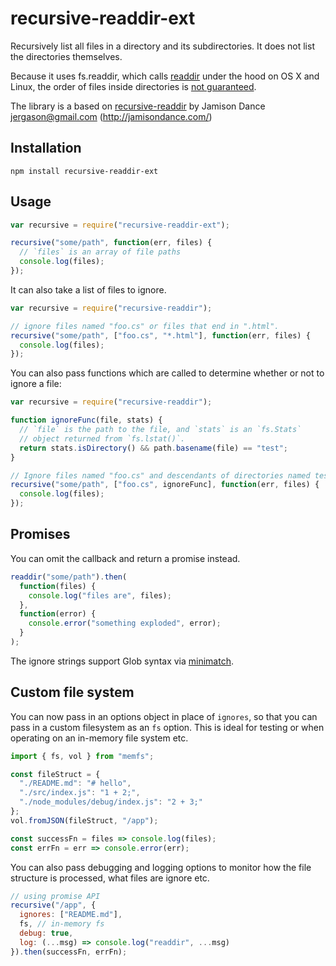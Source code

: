 # recursive-readdir-ext

Recursively list all files in a directory and its subdirectories. It does not list the directories themselves.

Because it uses fs.readdir, which calls [readdir](http://linux.die.net/man/3/readdir) under the hood on OS X and Linux, the order of files inside directories is [not guaranteed](http://stackoverflow.com/questions/8977441/does-readdir-guarantee-an-order).

The library is a based on [recursive-readdir](github.com/jergason/recursive-readdir.git) by Jamison Dance <jergason@gmail.com> (http://jamisondance.com/)

## Installation

    npm install recursive-readdir-ext

## Usage

```javascript
var recursive = require("recursive-readdir-ext");

recursive("some/path", function(err, files) {
  // `files` is an array of file paths
  console.log(files);
});
```

It can also take a list of files to ignore.

```javascript
var recursive = require("recursive-readdir");

// ignore files named "foo.cs" or files that end in ".html".
recursive("some/path", ["foo.cs", "*.html"], function(err, files) {
  console.log(files);
});
```

You can also pass functions which are called to determine whether or not to
ignore a file:

```javascript
var recursive = require("recursive-readdir");

function ignoreFunc(file, stats) {
  // `file` is the path to the file, and `stats` is an `fs.Stats`
  // object returned from `fs.lstat()`.
  return stats.isDirectory() && path.basename(file) == "test";
}

// Ignore files named "foo.cs" and descendants of directories named test
recursive("some/path", ["foo.cs", ignoreFunc], function(err, files) {
  console.log(files);
});
```

## Promises

You can omit the callback and return a promise instead.

```javascript
readdir("some/path").then(
  function(files) {
    console.log("files are", files);
  },
  function(error) {
    console.error("something exploded", error);
  }
);
```

The ignore strings support Glob syntax via
[minimatch](https://github.com/isaacs/minimatch).

## Custom file system

You can now pass in an options object in place of `ignores`, so that you can pass in a custom filesystem as an `fs` option. This is ideal for testing or when operating on an in-memory file system etc.

```js
import { fs, vol } from "memfs";

const fileStruct = {
  "./README.md": "# hello",
  "./src/index.js": "1 + 2;",
  "./node_modules/debug/index.js": "2 + 3;"
};
vol.fromJSON(fileStruct, "/app");

const successFn = files => console.log(files);
const errFn = err => console.error(err);
```

You can also pass debugging and logging options to monitor how the file structure is processed,
what files are ignore etc.

```js
// using promise API
recursive("/app", {
  ignores: ["README.md"],
  fs, // in-memory fs
  debug: true,
  log: (...msg) => console.log("readdir", ...msg)
}).then(successFn, errFn);
```
